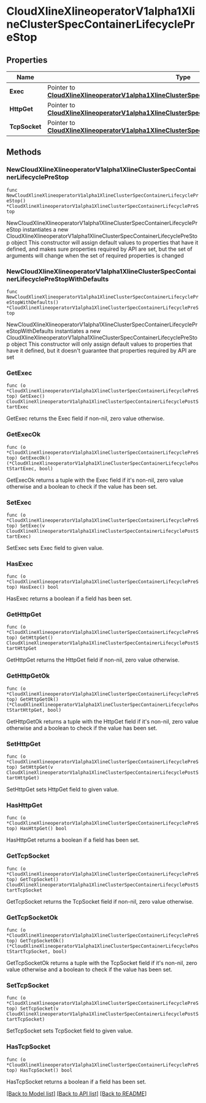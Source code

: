 # CloudXlineXlineoperatorV1alpha1XlineClusterSpecContainerLifecyclePreStop

## Properties

Name | Type | Description | Notes
------------ | ------------- | ------------- | -------------
**Exec** | Pointer to [**CloudXlineXlineoperatorV1alpha1XlineClusterSpecContainerLifecyclePostStartExec**](CloudXlineXlineoperatorV1alpha1XlineClusterSpecContainerLifecyclePostStartExec.md) |  | [optional] 
**HttpGet** | Pointer to [**CloudXlineXlineoperatorV1alpha1XlineClusterSpecContainerLifecyclePostStartHttpGet**](CloudXlineXlineoperatorV1alpha1XlineClusterSpecContainerLifecyclePostStartHttpGet.md) |  | [optional] 
**TcpSocket** | Pointer to [**CloudXlineXlineoperatorV1alpha1XlineClusterSpecContainerLifecyclePostStartTcpSocket**](CloudXlineXlineoperatorV1alpha1XlineClusterSpecContainerLifecyclePostStartTcpSocket.md) |  | [optional] 

## Methods

### NewCloudXlineXlineoperatorV1alpha1XlineClusterSpecContainerLifecyclePreStop

`func NewCloudXlineXlineoperatorV1alpha1XlineClusterSpecContainerLifecyclePreStop() *CloudXlineXlineoperatorV1alpha1XlineClusterSpecContainerLifecyclePreStop`

NewCloudXlineXlineoperatorV1alpha1XlineClusterSpecContainerLifecyclePreStop instantiates a new CloudXlineXlineoperatorV1alpha1XlineClusterSpecContainerLifecyclePreStop object
This constructor will assign default values to properties that have it defined,
and makes sure properties required by API are set, but the set of arguments
will change when the set of required properties is changed

### NewCloudXlineXlineoperatorV1alpha1XlineClusterSpecContainerLifecyclePreStopWithDefaults

`func NewCloudXlineXlineoperatorV1alpha1XlineClusterSpecContainerLifecyclePreStopWithDefaults() *CloudXlineXlineoperatorV1alpha1XlineClusterSpecContainerLifecyclePreStop`

NewCloudXlineXlineoperatorV1alpha1XlineClusterSpecContainerLifecyclePreStopWithDefaults instantiates a new CloudXlineXlineoperatorV1alpha1XlineClusterSpecContainerLifecyclePreStop object
This constructor will only assign default values to properties that have it defined,
but it doesn't guarantee that properties required by API are set

### GetExec

`func (o *CloudXlineXlineoperatorV1alpha1XlineClusterSpecContainerLifecyclePreStop) GetExec() CloudXlineXlineoperatorV1alpha1XlineClusterSpecContainerLifecyclePostStartExec`

GetExec returns the Exec field if non-nil, zero value otherwise.

### GetExecOk

`func (o *CloudXlineXlineoperatorV1alpha1XlineClusterSpecContainerLifecyclePreStop) GetExecOk() (*CloudXlineXlineoperatorV1alpha1XlineClusterSpecContainerLifecyclePostStartExec, bool)`

GetExecOk returns a tuple with the Exec field if it's non-nil, zero value otherwise
and a boolean to check if the value has been set.

### SetExec

`func (o *CloudXlineXlineoperatorV1alpha1XlineClusterSpecContainerLifecyclePreStop) SetExec(v CloudXlineXlineoperatorV1alpha1XlineClusterSpecContainerLifecyclePostStartExec)`

SetExec sets Exec field to given value.

### HasExec

`func (o *CloudXlineXlineoperatorV1alpha1XlineClusterSpecContainerLifecyclePreStop) HasExec() bool`

HasExec returns a boolean if a field has been set.

### GetHttpGet

`func (o *CloudXlineXlineoperatorV1alpha1XlineClusterSpecContainerLifecyclePreStop) GetHttpGet() CloudXlineXlineoperatorV1alpha1XlineClusterSpecContainerLifecyclePostStartHttpGet`

GetHttpGet returns the HttpGet field if non-nil, zero value otherwise.

### GetHttpGetOk

`func (o *CloudXlineXlineoperatorV1alpha1XlineClusterSpecContainerLifecyclePreStop) GetHttpGetOk() (*CloudXlineXlineoperatorV1alpha1XlineClusterSpecContainerLifecyclePostStartHttpGet, bool)`

GetHttpGetOk returns a tuple with the HttpGet field if it's non-nil, zero value otherwise
and a boolean to check if the value has been set.

### SetHttpGet

`func (o *CloudXlineXlineoperatorV1alpha1XlineClusterSpecContainerLifecyclePreStop) SetHttpGet(v CloudXlineXlineoperatorV1alpha1XlineClusterSpecContainerLifecyclePostStartHttpGet)`

SetHttpGet sets HttpGet field to given value.

### HasHttpGet

`func (o *CloudXlineXlineoperatorV1alpha1XlineClusterSpecContainerLifecyclePreStop) HasHttpGet() bool`

HasHttpGet returns a boolean if a field has been set.

### GetTcpSocket

`func (o *CloudXlineXlineoperatorV1alpha1XlineClusterSpecContainerLifecyclePreStop) GetTcpSocket() CloudXlineXlineoperatorV1alpha1XlineClusterSpecContainerLifecyclePostStartTcpSocket`

GetTcpSocket returns the TcpSocket field if non-nil, zero value otherwise.

### GetTcpSocketOk

`func (o *CloudXlineXlineoperatorV1alpha1XlineClusterSpecContainerLifecyclePreStop) GetTcpSocketOk() (*CloudXlineXlineoperatorV1alpha1XlineClusterSpecContainerLifecyclePostStartTcpSocket, bool)`

GetTcpSocketOk returns a tuple with the TcpSocket field if it's non-nil, zero value otherwise
and a boolean to check if the value has been set.

### SetTcpSocket

`func (o *CloudXlineXlineoperatorV1alpha1XlineClusterSpecContainerLifecyclePreStop) SetTcpSocket(v CloudXlineXlineoperatorV1alpha1XlineClusterSpecContainerLifecyclePostStartTcpSocket)`

SetTcpSocket sets TcpSocket field to given value.

### HasTcpSocket

`func (o *CloudXlineXlineoperatorV1alpha1XlineClusterSpecContainerLifecyclePreStop) HasTcpSocket() bool`

HasTcpSocket returns a boolean if a field has been set.


[[Back to Model list]](../README.md#documentation-for-models) [[Back to API list]](../README.md#documentation-for-api-endpoints) [[Back to README]](../README.md)


